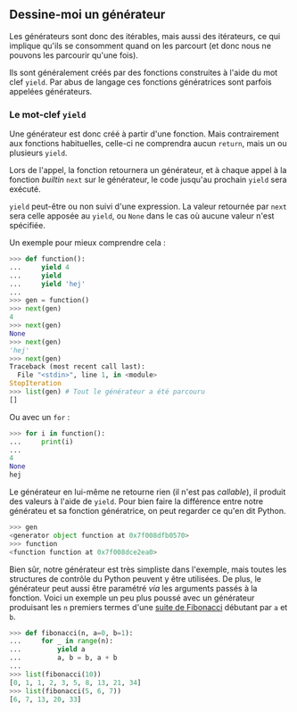 ## Dessine-moi un générateur

Les générateurs sont donc des itérables, mais aussi des itérateurs, ce qui implique qu'ils se consomment quand on les parcourt (et donc nous ne pouvons les parcourir qu'une fois).

Ils sont généralement créés par des fonctions construites à l'aide du mot clef `yield`. Par abus de langage ces fonctions génératrices sont parfois appelées générateurs.

### Le mot-clef `yield`

Une générateur est donc créé à partir d'une fonction. Mais contrairement aux fonctions habituelles, celle-ci ne comprendra aucun `return`, mais un ou plusieurs `yield`.

Lors de l'appel, la fonction retournera un générateur, et à chaque appel à la fonction *builtin* `next` sur le générateur, le code jusqu'au prochain `yield` sera exécuté.

`yield` peut-être ou non suivi d'une expression. La valeur retournée par `next` sera celle apposée au `yield`, ou `None` dans le cas où aucune valeur n'est spécifiée.

Un exemple pour mieux comprendre cela :

```python
>>> def function():
...     yield 4
...     yield
...     yield 'hej'
...
>>> gen = function()
>>> next(gen)
4
>>> next(gen)
None
>>> next(gen)
'hej'
>>> next(gen)
Traceback (most recent call last):
  File "<stdin>", line 1, in <module>
StopIteration
>>> list(gen) # Tout le générateur a été parcouru
[]
```

Ou avec un `for` :

```python
>>> for i in function():
...     print(i)
...
4
None
hej
```

Le générateur en lui-même ne retourne rien (il n'est pas *callable*), il produit des valeurs à l'aide de `yield`.
Pour bien faire la différence entre notre générateu et sa fonction génératrice, on peut regarder ce qu'en dit Python.

```python
>>> gen
<generator object function at 0x7f008dfb0570>
>>> function
<function function at 0x7f008dce2ea0>
```

Bien sûr, notre générateur est très simpliste dans l'exemple, mais toutes les structures de contrôle du Python peuvent y être utilisées. De plus, le générateur peut aussi être paramétré *via* les arguments passés à la fonction.
Voici un exemple un peu plus poussé avec un générateur produisant les `n` premiers termes d'une [suite de Fibonacci](https://fr.wikipedia.org/wiki/Suite_de_Fibonacci) débutant par `a` et `b`.

```python
>>> def fibonacci(n, a=0, b=1):
...     for _ in range(n):
...         yield a
...         a, b = b, a + b
...
>>> list(fibonacci(10))
[0, 1, 1, 2, 3, 5, 8, 13, 21, 34]
>>> list(fibonacci(5, 6, 7))
[6, 7, 13, 20, 33]
```
